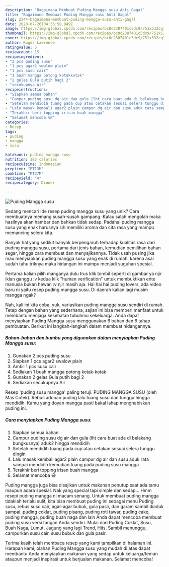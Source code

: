 ```yaml
---
description: "Bagaimana Membuat Puding Mangga susu Anti Gagal"
title: "Bagaimana Membuat Puding Mangga susu Anti Gagal"
slug: 2244-bagaimana-membuat-puding-mangga-susu-anti-gagal
date: 2020-07-26T04:35:58.949Z
image: https://img-global.cpcdn.com/recipes/bc8c2387401c5dc9/751x532cq70/puding-mangga-susu-foto-resep-utama.jpg
thumbnail: https://img-global.cpcdn.com/recipes/bc8c2387401c5dc9/751x532cq70/puding-mangga-susu-foto-resep-utama.jpg
cover: https://img-global.cpcdn.com/recipes/bc8c2387401c5dc9/751x532cq70/puding-mangga-susu-foto-resep-utama.jpg
author: Roger Lawrence
ratingvalue: 5
reviewcount: 15
recipeingredient:
- "2 pcs puding susu"
- "1 pcs agar2 swalow plain"
- "1 pcs susu cair"
- "1 buah mangga potong kotakkotak"
- "2 gelas Gula putih bagi 2"
- "secukupnya Air"
recipeinstructions:
- "Siapkan semua bahan"
- "Campur puding susu dg air dan gula (lht cara buat ada di belakang bungkusnya) aduk2 hingga mendidih"
- "Setelah mendidih tuang pada cup atau cetakan sesuai selera tunggu dingin"
- "Lalu masak kembali agar2 plain campur dg air dan susu aduk rata sampai mendidih kemudian tuang pada puding susu mangga"
- "Terakhir beri topping irisan buah mangga"
- "Selamat mencoba 😃"
categories:
- Resep
tags:
- puding
- mangga
- susu

katakunci: puding mangga susu 
nutrition: 183 calories
recipecuisine: Indonesian
preptime: "PT13M"
cooktime: "PT37M"
recipeyield: "4"
recipecategory: Dinner

---
```



![Puding Mangga susu](https://img-global.cpcdn.com/recipes/bc8c2387401c5dc9/751x532cq70/puding-mangga-susu-foto-resep-utama.jpg)

Sedang mencari ide resep puding mangga susu yang unik? Cara membuatnya memang susah-susah gampang. Kalau salah mengolah maka hasilnya akan hambar dan bahkan tidak sedap. Padahal puding mangga susu yang enak harusnya sih memiliki aroma dan cita rasa yang mampu memancing selera kita.

Banyak hal yang sedikit banyak berpengaruh terhadap kualitas rasa dari puding mangga susu, pertama dari jenis bahan, kemudian pemilihan bahan segar, hingga cara membuat dan menyajikannya. Tidak usah pusing jika mau menyiapkan puding mangga susu yang enak di rumah, karena asal sudah tahu triknya maka hidangan ini mampu menjadi suguhan spesial.

Pertama kalian pilih manganya dulu trus klik tombil seperti di gambar ya njir iklan ganggu :v kedua klik &#34;human verification&#34; untuk membuktikan ente manusia bukan hewan :v njir masih aja. Hai hai hai puding lovers, ada video baru ni yaitu resep puding mangga susu. Di daerah kalian lagi musim mangga ngak?


Nah, kali ini kita coba, yuk, variasikan puding mangga susu sendiri di rumah. Tetap dengan bahan yang sederhana, sajian ini bisa memberi manfaat untuk membantu menjaga kesehatan tubuhmu sekeluarga. Anda dapat menyiapkan Puding Mangga susu menggunakan 6 bahan dan 6 tahap pembuatan. Berikut ini langkah-langkah dalam membuat hidangannya.

<!--inarticleads1-->

##### Bahan-bahan dan bumbu yang digunakan dalam menyiapkan Puding Mangga susu:

1. Gunakan 2 pcs puding susu
1. Siapkan 1 pcs agar2 swalow plain
1. Ambil 1 pcs susu cair
1. Sediakan 1 buah mangga potong kotak-kotak
1. Gunakan 2 gelas Gula putih bagi 2
1. Sediakan secukupnya Air


Resep &#39;puding susu mangga&#39; paling teruji. PUDING MANGGA SUSU (oleh Mas Cotek). Rebus adonan puding lalu tuang susu dan tunggu hingga mendidih. Kamu yang doyan mangga pasti bakal lahap menghabiskan puding ini. 

<!--inarticleads2-->

##### Cara menyiapkan Puding Mangga susu:

1. Siapkan semua bahan
1. Campur puding susu dg air dan gula (lht cara buat ada di belakang bungkusnya) aduk2 hingga mendidih
1. Setelah mendidih tuang pada cup atau cetakan sesuai selera tunggu dingin
1. Lalu masak kembali agar2 plain campur dg air dan susu aduk rata sampai mendidih kemudian tuang pada puding susu mangga
1. Terakhir beri topping irisan buah mangga
1. Selamat mencoba 😃


Puding mangga juga bisa disajikan untuk makanan penutup saat ada tamu maupun acara spesial. Nak yang special tapi simple dan sedap… Hmm resepi puding mangga ni macam senang. Untuk membuat puding mangga tidaklah terlalu sulit, kita bisa membuat puding ini sebagai menu Puding susu, rebus susu cair, agar-agar bubuk, gula pasir, dan garam sambil diaduk sampai..puding coklat, puding pisang, puding roti tawar, puding cake, puding mangga, puding buah naga dan lain Anda dapat mencoba membuat puding susu versi tangan Anda sendiri. Mulai dari Puding Coklat, Susu, Buah Naga, Lumut, Jagung yang lagi Trend, Hits. Sambil menunggu, campurkan susu cair, susu bubuk dan gula pasir. 

Terima kasih telah membaca resep yang kami tampilkan di halaman ini. Harapan kami, olahan Puding Mangga susu yang mudah di atas dapat membantu Anda menyiapkan makanan yang sedap untuk keluarga/teman ataupun menjadi inspirasi untuk berjualan makanan. Selamat mencoba!
